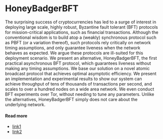 # HoneyBadgerBFT

The surprising success of cryptocurrencies has led to a surge of interest in deploying large scale, highly robust, Byzantine fault tolerant \(BFT\) protocols for mission-critical applications, such as financial transactions. Although the conventional wisdom is to build atop a \(weakly\) synchronous protocol such as PBFT \(or a variation thereof\), such protocols rely critically on network timing assumptions, and only guarantee liveness when the network behaves as expected. We argue these protocols are ill-suited for this deployment scenario. We present an alternative, HoneyBadgerBFT, the first practical asynchronous BFT protocol, which guarantees liveness without making any timing assumptions. We base our solution on a novel atomic broadcast protocol that achieves optimal asymptotic efficiency. We present an implementation and experimental results to show our system can achieve throughput of tens of thousands of transactions per second, and scales to over a hundred nodes on a wide area network. We even conduct BFT experiments over Tor, without needing to tune any parameters. Unlike the alternatives, HoneyBadgerBFT simply does not care about the underlying network.

#### Read more

* [link1](https://dl.acm.org/citation.cfm?id=2978399)
* [link2](https://infoscience.epfl.ch/record/222858/files/199.pdf)

